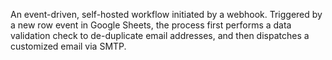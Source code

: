 An event-driven, self-hosted workflow initiated by a webhook. Triggered by a new row event in Google Sheets, the process first performs a data validation check to de-duplicate email addresses, and then dispatches a customized email via SMTP.
